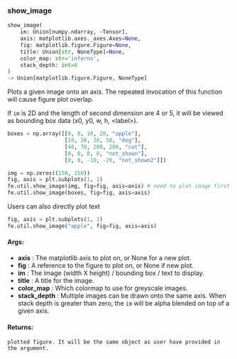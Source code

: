 

### show_image
```python
show_image(
	im: Union[numpy.ndarray, ~Tensor],
	axis: matplotlib.axes._axes.Axes=None,
	fig: matplotlib.figure.Figure=None,
	title: Union[str, NoneType]=None,
	color_map: str='inferno',
	stack_depth: int=0
)
-> Union[matplotlib.figure.Figure, NoneType]
```
Plots a given image onto an axis. The repeated invocation of this function will cause figure plot overlap.

If `im` is 2D and the length of second dimension are 4 or 5, it will be viewed as bounding box data (x0, y0, w, h,
&lt;label&gt;).

```python
boxes = np.array([[0, 0, 10, 20, "apple"],
                  [10, 20, 30, 50, "dog"],
                  [40, 70, 200, 200, "cat"],
                  [0, 0, 0, 0, "not_shown"],
                  [0, 0, -10, -20, "not_shown2"]])

img = np.zeros((150, 150))
fig, axis = plt.subplots(1, 1)
fe.util.show_image(img, fig=fig, axis=axis) # need to plot image first
fe.util.show_image(boxes, fig=fig, axis=axis)
```

Users can also directly plot text

```python
fig, axis = plt.subplots(1, 1)
fe.util.show_image("apple", fig=fig, axis=axis)
```


#### Args:

* **axis** :  The matplotlib axis to plot on, or None for a new plot.
* **fig** :  A reference to the figure to plot on, or None if new plot.
* **im** :  The image (width X height) / bounding box / text to display.
* **title** :  A title for the image.
* **color_map** :  Which colormap to use for greyscale images.
* **stack_depth** :  Multiple images can be drawn onto the same axis. When stack depth is greater than zero, the `im`        will be alpha blended on top of a given axis.

#### Returns:
    plotted figure. It will be the same object as user have provided in the argument.